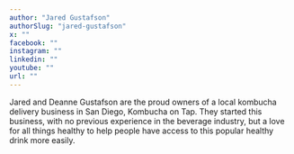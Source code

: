 ```yaml
---
author: "Jared Gustafson"
authorSlug: "jared-gustafson"
x: ""
facebook: ""
instagram: ""
linkedin: ""
youtube: ""
url: ""
---
```


Jared and Deanne Gustafson are the proud owners of a local kombucha delivery business in San Diego, Kombucha on Tap. They started this business, with no previous experience in the beverage industry, but a love for all things healthy to help people have access to this popular healthy drink more easily.
